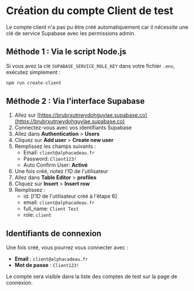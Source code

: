 # Création du compte Client de test

Le compte client n'a pas pu être créé automatiquement car il nécessite une clé de service Supabase avec les permissions admin.

## Méthode 1 : Via le script Node.js

Si vous avez la clé `SUPABASE_SERVICE_ROLE_KEY` dans votre fichier `.env`, exécutez simplement :

```bash
npm run create-client
```

## Méthode 2 : Via l'interface Supabase

1. Allez sur [https://brubrxutnwydohguylae.supabase.co](https://brubrxutnwydohguylae.supabase.co)
2. Connectez-vous avec vos identifiants Supabase
3. Allez dans **Authentication** > **Users**
4. Cliquez sur **Add user** > **Create new user**
5. Remplissez les champs suivants :
   - Email: `client@alphacadeau.fr`
   - Password: `Client123!`
   - Auto Confirm User: **Activé**
6. Une fois créé, notez l'ID de l'utilisateur
7. Allez dans **Table Editor** > **profiles**
8. Cliquez sur **Insert** > **Insert row**
9. Remplissez :
   - id: [l'ID de l'utilisateur créé à l'étape 6]
   - email: `client@alphacadeau.fr`
   - full_name: `Client Test`
   - role: `client`

## Identifiants de connexion

Une fois créé, vous pourrez vous connecter avec :
- **Email** : `client@alphacadeau.fr`
- **Mot de passe** : `Client123!`

Le compte sera visible dans la liste des comptes de test sur la page de connexion.
